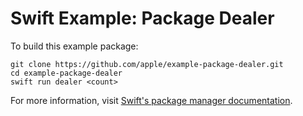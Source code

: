 # Swift Example: Package Dealer 

To build this example package:

    git clone https://github.com/apple/example-package-dealer.git
    cd example-package-dealer
    swift run dealer <count>

For more information, visit [Swift's package manager documentation](https://www.swift.org/package-manager/).
